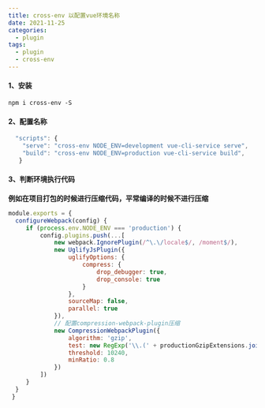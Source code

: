 ```yaml
---
title: cross-env 以配置vue环境名称
date: 2021-11-25 
categories:
  - plugin
tags:
  - plugin
  - cross-env
---
```


#### 1、安装
```npm i cross-env -S```

#### 2、配置名称

```javascript
  "scripts": {
    "serve": "cross-env NODE_ENV=development vue-cli-service serve",
    "build": "cross-env NODE_ENV=production vue-cli-service build",
   }
```

#### 3、判断环境执行代码
**例如在项目打包的时候进行压缩代码，平常编译的时候不进行压缩**

```javascript
module.exports = {
  configureWebpack(config) {
     if (process.env.NODE_ENV === 'production') {
         config.plugins.push(...[
             new webpack.IgnorePlugin(/^\.\/locale$/, /moment$/),
             new UglifyJsPlugin({
                 uglifyOptions: {
                     compress: {
                         drop_debugger: true,
                         drop_console: true
                     }
                 },
                 sourceMap: false,
                 parallel: true
             }),
             // 配置compression-webpack-plugin压缩
             new CompressionWebpackPlugin({
                 algorithm: 'gzip',
                 test: new RegExp('\\.(' + productionGzipExtensions.join('|') + ')$'),
                 threshold: 10240,
                 minRatio: 0.8
             })
         ])
     }
  }
 }
```
